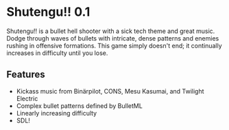 Shutengu!! 0.1
==============

Shutengu!! is a bullet hell shooter with a sick tech theme and great music. Dodge through waves of
bullets with intricate, dense patterns and enemies rushing in offensive formations. This game simply
doesn't end; it continually increases in difficulty until you lose.

Features
--------
* Kickass music from Binärpilot, CONS, Mesu Kasumai, and Twilight Electric
* Complex bullet patterns defined by BulletML
* Linearly increasing difficulty
* SDL!
